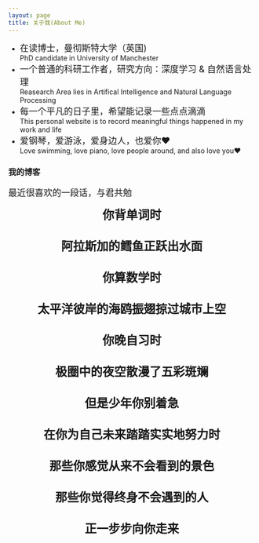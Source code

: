```yaml
---
layout: page
title: 关于我(About Me) 
---
```


* <font size="4">在读博士，曼彻斯特大学（英国)</font>     
PhD candidate in University of Manchester  
* <font size="4">一个普通的科研工作者，研究方向：深度学习 & 自然语言处理</font>  
Reasearch Area lies in Artifical Intelligence and Natural Language Processing  
* <font size="4">每一个平凡的日子里，希望能记录一些点点滴滴</font>   
This personal website is to record meaningful things happened in my work and life   
* <font size="4">爱钢琴，爱游泳，爱身边人，也爱你❤️</font>  
Love swimming, love piano, love people around, and also love you❤️          

<p>



<html>


<h3> 我的博客 </h3>  
<font size="4">
最近很喜欢的一段话，与君共勉
  </font> 
<body background="https://github.com/jiaruncao/jiaruncao.github.io/blob/master/images/background.jpeg">
<p style="text-align:center;">          
<font size="5">               
<strong>你背单词时</strong><br />                    
<br />
<strong>阿拉斯加的鳕鱼正跃出水面</strong><br />                   
<br />
<strong>你算数学时</strong><br />     
<br />
<strong>太平洋彼岸的海鸥振翅掠过城市上空</strong><br />      
<br />
<strong>你晚自习时</strong><br />  
<br />
<strong>极圈中的夜空散漫了五彩斑斓</strong><br />      
<br />
<strong>但是少年你别着急</strong><br />      
<br />
<strong>在你为自己未来踏踏实实地努力时</strong><br />    
<br />
<strong>那些你感觉从来不会看到的景色</strong><br />     
<br />
<strong>那些你觉得终身不会遇到的人</strong><br />       
<br />
<strong>正一步步向你走来</strong><br />       
<br /> 
 </font> 
</p> 
</body>

</html>

